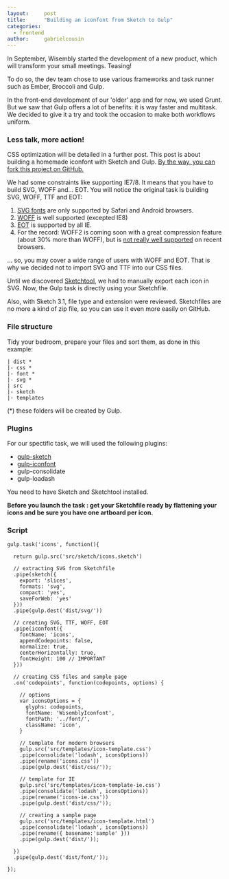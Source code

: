 ```yaml
---
layout:     post
title:      "Building an iconfont from Sketch to Gulp"
categories:
  - frontend
author:     gabrielcousin
---
```


In September, Wisembly started the development of a new product, which will transform your small meetings. Teasing!

To do so, the dev team chose to use various frameworks and task runner such as Ember, Broccoli and Gulp.

In the front-end development of our 'older' app and for now, we used Grunt. But we saw that Gulp offers a lot of benefits: it is way faster and multitask. We decided to give it a try and took the occasion to make both workflows uniform.

### Less talk, more action!
CSS optimization will be detailed in a further post. This post is about building a homemade iconfont with Sketch and Gulp. [By the way, you can fork this project on GitHub.](https://github.com/Wisembly/wisemblyiconfont)

We had some constraints like supporting IE7/8. It means that you have to build SVG, WOFF and... EOT. You will notice the original task is building SVG, WOFF, TTF and EOT:

1. [SVG fonts](http://caniuse.com/#feat=svg-fonts) are only supported by Safari and Android browsers.
2. [WOFF](http://caniuse.com/#feat=woff) is well supported (excepted IE8)
3. [EOT](http://caniuse.com/#feat=eot) is supported by all IE.
4. For the record: WOFF2 is coming soon with a great compression feature (about 30% more than WOFF), but is [not really well supported](http://caniuse.com/#feat=woff2) on recent browsers.

… so, you may cover a wide range of users with WOFF and EOT. That is why we decided not to import SVG and TTF into our CSS files.


Until we discovered [Sketchtool](http://bohemiancoding.com/sketch/tool/), we had to manually export each icon in SVG. Now, the Gulp task is directly using your Sketchfile.

Also, with Sketch 3.1, file type and extension were reviewed. Sketchfiles are no more a kind of zip file, so you can use it even more easily on GitHub.

### File structure
Tidy your bedroom, prepare your files and sort them, as done in this example:
  
	| dist *
	|- css *
	|- font *
	|- svg *
	| src
	|- sketch
	|- templates

(*) these folders will be created by Gulp. 

### Plugins
For our spectific task, we will used the following plugins:

* [gulp-sketch](https://github.com/cognitom/gulp-sketch)
* [gulp-iconfont](https://github.com/nfroidure/gulp-iconfont)
* gulp-consolidate
* gulp-loadash

You need to have Sketch and Sketchtool installed.

__Before you launch the task : get your Sketchfile ready by flattening your icons and be sure you have one artboard per icon.__

### Script

	gulp.task('icons', function(){

	  return gulp.src('src/sketch/icons.sketch')
	  
	  // extracting SVG from Sketchfile
	  .pipe(sketch({
	    export: 'slices',
	    formats: 'svg',
	    compact: 'yes',
	    saveForWeb: 'yes'
	  }))
	  .pipe(gulp.dest('dist/svg/'))
	  
	  // creating SVG, TTF, WOFF, EOT
	  .pipe(iconfont({
	    fontName: 'icons',
	    appendCodepoints: false,
	    normalize: true,
	    centerHorizontally: true,
	    fontHeight: 100 // IMPORTANT
	  }))
	  
	  // creating CSS files and sample page
	  .on('codepoints', function(codepoints, options) {

	    // options
	    var iconsOptions = {
	      glyphs: codepoints,
	      fontName: 'WisemblyIconfont',
	      fontPath: '../font/',
	      className: 'icon',
	    }

	    // template for modern browsers
	    gulp.src('src/templates/icon-template.css')
	    .pipe(consolidate('lodash', iconsOptions))
	    .pipe(rename('icons.css'))
	    .pipe(gulp.dest('dist/css/'));

	    // template for IE
	    gulp.src('src/templates/icon-template-ie.css')
	    .pipe(consolidate('lodash', iconsOptions))
	    .pipe(rename('icons-ie.css'))
	    .pipe(gulp.dest('dist/css/'));
	  
	    // creating a sample page
	    gulp.src('src/templates/icon-template.html')
	    .pipe(consolidate('lodash', iconsOptions))
	    .pipe(rename({ basename:'sample' }))
	    .pipe(gulp.dest('dist/'));
	  
	  })
	  .pipe(gulp.dest('dist/font/'));

	});